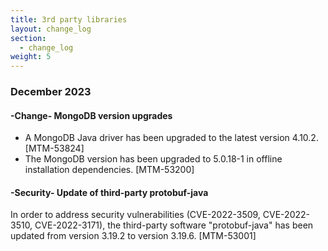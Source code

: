 ```yaml
---
title: 3rd party libraries
layout: change_log
section:
  - change_log
weight: 5
---
```


### December 2023

#### -Change- MongoDB version upgrades

- A MongoDB Java driver has been upgraded to the latest version 4.10.2. [MTM-53824]
- The MongoDB version has been upgraded to 5.0.18-1 in offline installation dependencies. [MTM-53200]

#### -Security- Update of third-party protobuf-java

In order to address security vulnerabilities (CVE-2022-3509, CVE-2022-3510, CVE-2022-3171), the third-party software "protobuf-java" has been updated from version 3.19.2 to version 3.19.6. [MTM-53001]

